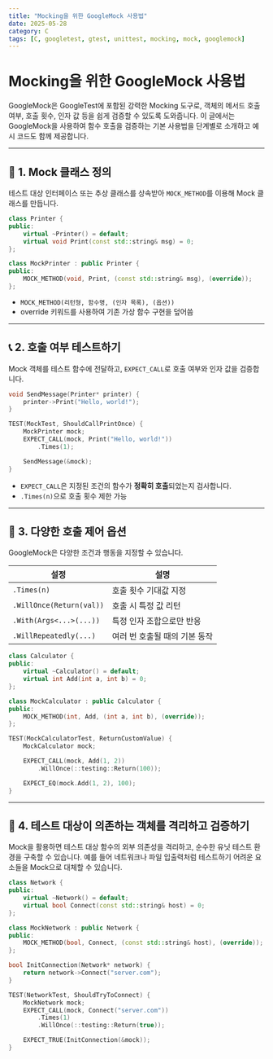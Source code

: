 ```yaml
---
title: "Mocking을 위한 GoogleMock 사용법"
date: 2025-05-28
category: C
tags: [C, googletest, gtest, unittest, mocking, mock, googlemock]
---
```


# Mocking을 위한 GoogleMock 사용법

GoogleMock은 GoogleTest에 포함된 강력한 Mocking 도구로, 객체의 메서드 호출 여부, 호출 횟수, 인자 값 등을 쉽게 검증할 수 있도록 도와줍니다. 이 글에서는 GoogleMock을 사용하여 함수 호출을 검증하는 기본 사용법을 단계별로 소개하고 예시 코드도 함께 제공합니다.

---

## 🤖 1. Mock 클래스 정의

테스트 대상 인터페이스 또는 추상 클래스를 상속받아 `MOCK_METHOD`를 이용해 Mock 클래스를 만듭니다.

```cpp
class Printer {
public:
    virtual ~Printer() = default;
    virtual void Print(const std::string& msg) = 0;
};

class MockPrinter : public Printer {
public:
    MOCK_METHOD(void, Print, (const std::string& msg), (override));
};
```

* `MOCK_METHOD(리턴형, 함수명, (인자 목록), (옵션))`
* override 키워드를 사용하여 기존 가상 함수 구현을 덮어씀

---

## 📞 2. 호출 여부 테스트하기

Mock 객체를 테스트 함수에 전달하고, `EXPECT_CALL`로 호출 여부와 인자 값을 검증합니다.

```cpp
void SendMessage(Printer* printer) {
    printer->Print("Hello, world!");
}

TEST(MockTest, ShouldCallPrintOnce) {
    MockPrinter mock;
    EXPECT_CALL(mock, Print("Hello, world!"))
        .Times(1);

    SendMessage(&mock);
}
```

* `EXPECT_CALL`은 지정된 조건의 함수가 **정확히 호출**되었는지 검사합니다.
* `.Times(n)`으로 호출 횟수 제한 가능

---

## 🔧 3. 다양한 호출 제어 옵션

GoogleMock은 다양한 조건과 행동을 지정할 수 있습니다.

| 설정                     | 설명                          |
| ------------------------ | ----------------------------- |
| `.Times(n)`              | 호출 횟수 기대값 지정         |
| `.WillOnce(Return(val))` | 호출 시 특정 값 리턴          |
| `.With(Args<...>(...))`  | 특정 인자 조합으로만 반응     |
| `.WillRepeatedly(...)`   | 여러 번 호출될 때의 기본 동작 |

```cpp
class Calculator {
public:
    virtual ~Calculator() = default;
    virtual int Add(int a, int b) = 0;
};

class MockCalculator : public Calculator {
public:
    MOCK_METHOD(int, Add, (int a, int b), (override));
};

TEST(MockCalculatorTest, ReturnCustomValue) {
    MockCalculator mock;

    EXPECT_CALL(mock, Add(1, 2))
        .WillOnce(::testing::Return(100));

    EXPECT_EQ(mock.Add(1, 2), 100);
}
```

---

## 🧪 4. 테스트 대상이 의존하는 객체를 격리하고 검증하기

Mock을 활용하면 테스트 대상 함수의 외부 의존성을 격리하고, 순수한 유닛 테스트 환경을 구축할 수 있습니다. 예를 들어 네트워크나 파일 입출력처럼 테스트하기 어려운 요소들을 Mock으로 대체할 수 있습니다.

```cpp
class Network {
public:
    virtual ~Network() = default;
    virtual bool Connect(const std::string& host) = 0;
};

class MockNetwork : public Network {
public:
    MOCK_METHOD(bool, Connect, (const std::string& host), (override));
};

bool InitConnection(Network* network) {
    return network->Connect("server.com");
}

TEST(NetworkTest, ShouldTryToConnect) {
    MockNetwork mock;
    EXPECT_CALL(mock, Connect("server.com"))
        .Times(1)
        .WillOnce(::testing::Return(true));

    EXPECT_TRUE(InitConnection(&mock));
}
```
